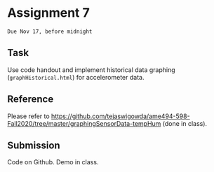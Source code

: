 # Assignment 7
`Due Nov 17, before midnight`


## Task

Use code handout and implement historical data graphing
(`graphHistorical.html`) for accelerometer data.

## Reference
Please refer to
https://github.com/tejaswigowda/ame494-598-Fall2020/tree/master/graphingSensorData-tempHum
(done in class).

## Submission
Code on Github. Demo in class.
